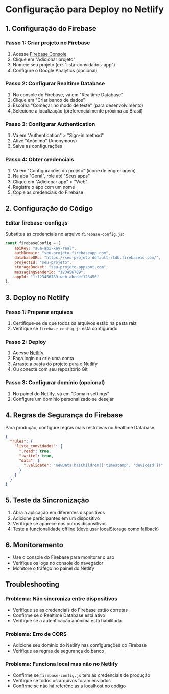 # Configuração para Deploy no Netlify

## 1. Configuração do Firebase

### Passo 1: Criar projeto no Firebase
1. Acesse [Firebase Console](https://console.firebase.google.com/)
2. Clique em "Adicionar projeto"
3. Nomeie seu projeto (ex: "lista-convidados-app")
4. Configure o Google Analytics (opcional)

### Passo 2: Configurar Realtime Database
1. No console do Firebase, vá em "Realtime Database"
2. Clique em "Criar banco de dados"
3. Escolha "Começar no modo de teste" (para desenvolvimento)
4. Selecione a localização (preferencialmente próxima ao Brasil)

### Passo 3: Configurar Authentication
1. Vá em "Authentication" > "Sign-in method"
2. Ative "Anônimo" (Anonymous)
3. Salve as configurações

### Passo 4: Obter credenciais
1. Vá em "Configurações do projeto" (ícone de engrenagem)
2. Na aba "Geral", role até "Seus apps"
3. Clique em "Adicionar app" > "Web"
4. Registre o app com um nome
5. Copie as credenciais do Firebase

## 2. Configuração do Código

### Editar firebase-config.js
Substitua as credenciais no arquivo `firebase-config.js`:

```javascript
const firebaseConfig = {
    apiKey: "sua-api-key-real",
    authDomain: "seu-projeto.firebaseapp.com",
    databaseURL: "https://seu-projeto-default-rtdb.firebaseio.com/",
    projectId: "seu-projeto",
    storageBucket: "seu-projeto.appspot.com",
    messagingSenderId: "123456789",
    appId: "1:123456789:web:abcdef123456"
};
```

## 3. Deploy no Netlify

### Passo 1: Preparar arquivos
1. Certifique-se de que todos os arquivos estão na pasta raiz
2. Verifique se `firebase-config.js` está configurado

### Passo 2: Deploy
1. Acesse [Netlify](https://www.netlify.com/)
2. Faça login ou crie uma conta
3. Arraste a pasta do projeto para o Netlify
4. Ou conecte com seu repositório Git

### Passo 3: Configurar domínio (opcional)
1. No painel do Netlify, vá em "Domain settings"
2. Configure um domínio personalizado se desejar

## 4. Regras de Segurança do Firebase

Para produção, configure regras mais restritivas no Realtime Database:

```json
{
  "rules": {
    "lista_convidados": {
      ".read": true,
      ".write": true,
      "data": {
        ".validate": "newData.hasChildren(['timestamp', 'deviceId'])"
      }
    }
  }
}
```

## 5. Teste da Sincronização

1. Abra a aplicação em diferentes dispositivos
2. Adicione participantes em um dispositivo
3. Verifique se aparece nos outros dispositivos
4. Teste a funcionalidade offline (deve usar localStorage como fallback)

## 6. Monitoramento

- Use o console do Firebase para monitorar o uso
- Verifique os logs no console do navegador
- Monitore o tráfego no painel do Netlify

## Troubleshooting

### Problema: Não sincroniza entre dispositivos
- Verifique se as credenciais do Firebase estão corretas
- Confirme se o Realtime Database está ativo
- Verifique se a autenticação anônima está habilitada

### Problema: Erro de CORS
- Adicione seu domínio do Netlify nas configurações do Firebase
- Verifique as regras de segurança do banco

### Problema: Funciona local mas não no Netlify
- Confirme se `firebase-config.js` tem as credenciais de produção
- Verifique se todos os arquivos foram enviados
- Confirme se não há referências a localhost no código
